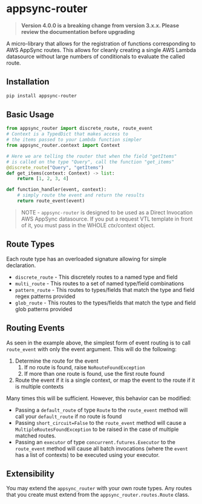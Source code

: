 # appsync-router

> **Version 4.0.0 is a breaking change from version 3.x.x. Please review the documentation before upgrading**

A micro-library that allows for the registration of functions corresponding to
AWS AppSync routes. This allows for cleanly creating a single AWS Lambda datasource
without large numbers of conditionals to evaluate the called route.

## Installation
```bash
pip install appsync-router
```

## Basic Usage
```python
from appsync_router import discrete_route, route_event
# Context is a TypedDict that makes access to
# the items passed to your Lambda function simpler
from appsync_router.context import Context

# Here we are telling the router that when the field "getItems"
# is called on the type "Query", call the function "get_items"
@discrete_route("Query", "getItems")
def get_items(context: Context) -> list:
    return [1, 2, 3, 4]

def function_handler(event, context):
    # simply route the event and return the results 
    return route_event(event)
```

> NOTE - `appsync-router` is designed to be used as a Direct Invocation AWS AppSync
datasource. If you put a request VTL template in front of it, you must pass in the WHOLE
$ctx/$context object.

## Route Types

Each route type has an overloaded signature allowing for simple declaration.

- `discrete_route` - This discretely routes to a named type and field
- `multi_route` - This routes to a set of named type/field combinations
- `pattern_route` - This routes to types/fields that match the type and field regex patterns provided
- `glob_route` - This routes to the types/fields that match the type and field glob patterns provided

## Routing Events
As seen in the example above, the simplest form of event routing is to call `route_event` with only the event argument. This will do the following:

1. Determine the route for the event
    1. If no route is found, raise `NoRouteFoundException`
    2. If more than one route is found, use the first route found
2. Route the event if it is a single context, or map the event to the route if it is multiple contexts

Many times this will be sufficient. However, this behavior can be modified:
- Passing a `default_route` of type `Route` to the `route_event` method will call your `default_route` if no route is found
- Passing `short_circuit=False` to the `route_event` method will cause a `MultipleRoutesFoundException` to be raised in the case of multiple matched routes.
- Passing an `executor` of type `concurrent.futures.Executor` to the `route_event` method will cause all batch invocations (where the `event` has a list of contexts) to be executed using your executor.

## Extensibility
You may extend the `appsync_router` with your own route types. Any routes that you create must extend from the `appsync_router.routes.Route` class.
